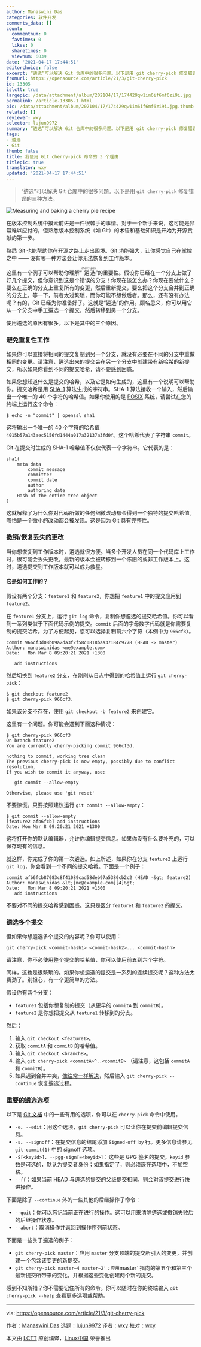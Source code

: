 ```yaml
---
author: Manaswini Das
categories: 软件开发
comments_data: []
count:
  commentnum: 0
  favtimes: 0
  likes: 0
  sharetimes: 0
  viewnum: 6039
date: '2021-04-17 17:44:51'
editorchoice: false
excerpt: “遴选”可以解决 Git 仓库中的很多问题。以下是用 git cherry-pick 修复错误的三种方法。
fromurl: https://opensource.com/article/21/3/git-cherry-pick
id: 13305
islctt: true
largepic: /data/attachment/album/202104/17/174429qw1im6if6mf6zi9i.jpg
permalink: /article-13305-1.html
pic: /data/attachment/album/202104/17/174429qw1im6if6mf6zi9i.jpg.thumb.jpg
related: []
reviewer: wxy
selector: lujun9972
summary: “遴选”可以解决 Git 仓库中的很多问题。以下是用 git cherry-pick 修复错误的三种方法。
tags:
- 遴选
- Git
thumb: false
title: 我使用 Git cherry-pick 命令的 3 个理由
titlepic: true
translator: wxy
updated: '2021-04-17 17:44:51'
---
```



> 
> “遴选”可以解决 Git 仓库中的很多问题。以下是用 `git cherry-pick` 修复错误的三种方法。
> 
> 
> 


![](/data/attachment/album/202104/17/174429qw1im6if6mf6zi9i.jpg "Measuring and baking a cherry pie recipe")


在版本控制系统中摸索前进是一件很棘手的事情。对于一个新手来说，这可能是非常难以应付的，但熟悉版本控制系统（如 Git）的术语和基础知识是开始为开源贡献的第一步。


熟悉 Git 也能帮助你在开源之路上走出困境。Git 功能强大，让你感觉自己在掌控之中 —— 没有哪一种方法会让你无法恢复到工作版本。


这里有一个例子可以帮助你理解“<ruby> 遴选 <rt>  cherry-pick </rt></ruby>”的重要性。假设你已经在一个分支上做了好几个提交，但你意识到这是个错误的分支！你现在该怎么办？你现在要做什么？要么在正确的分支上重复所有的变更，然后重新提交，要么把这个分支合并到正确的分支上。等一下，前者太过繁琐，而你可能不想做后者。那么，还有没有办法呢？有的，Git 已经为你准备好了。这就是“遴选”的作用。顾名思义，你可以用它从一个分支中手工遴选一个提交，然后转移到另一个分支。


使用遴选的原因有很多。以下是其中的三个原因。


### 避免重复性工作


如果你可以直接将相同的提交复制到另一个分支，就没有必要在不同的分支中重做相同的变更。请注意，遴选出来的提交会在另一个分支中创建带有新哈希的新提交，所以如果你看到不同的提交哈希，请不要感到困惑。


如果您想知道什么是提交的哈希，以及它是如何生成的，这里有一个说明可以帮助你。提交哈希是用 [SHA-1](https://en.wikipedia.org/wiki/SHA-1) 算法生成的字符串。SHA-1 算法接收一个输入，然后输出一个唯一的 40 个字符的哈希值。如果你使用的是 [POSIX](https://opensource.com/article/19/7/what-posix-richard-stallman-explains) 系统，请尝试在您的终端上运行这个命令：



```
$ echo -n "commit" | openssl sha1

```

这将输出一个唯一的 40 个字符的哈希值 `4015b57a143aec5156fd1444a017a32137a3fd0f`。这个哈希代表了字符串 `commit`。


Git 在提交时生成的 SHA-1 哈希值不仅仅代表一个字符串。它代表的是：



```
sha1(
    meta data
        commit message
        committer
        commit date
        author
        authoring date
    Hash of the entire tree object
)

```

这就解释了为什么你对代码所做的任何细微改动都会得到一个独特的提交哈希值。哪怕是一个微小的改动都会被发现。这是因为 Git 具有完整性。


### 撤销/恢复丢失的更改


当你想恢复到工作版本时，遴选就很方便。当多个开发人员在同一个代码库上工作时，很可能会丢失更改，最新的版本会被转移到一个陈旧的或非工作版本上。这时，遴选提交到工作版本就可以成为救星。


#### 它是如何工作的？


假设有两个分支：`feature1` 和 `feature2`，你想把 `feature1` 中的提交应用到 `feature2`。


在 `feature1` 分支上，运行 `git log` 命令，复制你想遴选的提交哈希值。你可以看到一系列类似于下面代码示例的提交。`commit` 后面的字母数字代码就是你需要复制的提交哈希。为了方便起见，您可以选择复制前六个字符（本例中为 `966cf3`）。



```
commit 966cf3d08b09a2da3f2f58c0818baa37184c9778 (HEAD -> master)
Author: manaswinidas <me@example.com>
Date:   Mon Mar 8 09:20:21 2021 +1300

   add instructions

```

然后切换到 `feature2` 分支，在刚刚从日志中得到的哈希值上运行 `git cherry-pick`：



```
$ git checkout feature2
$ git cherry-pick 966cf3.

```

如果该分支不存在，使用 `git checkout -b feature2` 来创建它。


这里有一个问题。你可能会遇到下面这种情况：



```
$ git cherry-pick 966cf3
On branch feature2
You are currently cherry-picking commit 966cf3d.

nothing to commit, working tree clean
The previous cherry-pick is now empty, possibly due to conflict resolution.
If you wish to commit it anyway, use:

   git commit --allow-empty

Otherwise, please use 'git reset'

```

不要惊慌。只要按照建议运行 `git commit --allow-empty`：



```
$ git commit --allow-empty
[feature2 afb6fcb] add instructions
Date: Mon Mar 8 09:20:21 2021 +1300

```

这将打开你的默认编辑器，允许你编辑提交信息。如果你没有什么要补充的，可以保存现有的信息。


就这样，你完成了你的第一次遴选。如上所述，如果你在分支 `feature2` 上运行 `git log`，你会看到一个不同的提交哈希。下面是一个例子：



```
commit afb6fcb87083c8f41089cad58deb97a5380cb2c2 (HEAD -&gt; feature2)
Author: manaswinidas &lt;[me@example.com][4]&gt;
Date:   Mon Mar 8 09:20:21 2021 +1300
   add instructions

```

不要对不同的提交哈希感到困惑。这只是区分 `feature1` 和 `feature2` 的提交。


### 遴选多个提交


但如果你想遴选多个提交的内容呢？你可以使用：



```
git cherry-pick <commit-hash1> <commit-hash2>... <commit-hashn>

```

请注意，你不必使用整个提交的哈希值，你可以使用前五到六个字符。


同样，这也是很繁琐的。如果你想遴选的提交是一系列的连续提交呢？这种方法太费劲了。别担心，有一个更简单的方法。


假设你有两个分支：


* `feature1` 包括你想复制的提交（从更早的 `commitA` 到 `commitB`）。
* `feature2` 是你想把提交从 `feature1` 转移到的分支。


然后：


1. 输入 `git checkout <feature1>`。
2. 获取 `commitA` 和 `commitB` 的哈希值。
3. 输入 `git checkout <branchB>`。
4. 输入 `git cherry-pick <commitA>^..<commitB>` （请注意，这包括 `commitA` 和 `commitB`）。
5. 如果遇到合并冲突，[像往常一样解决](https://opensource.com/article/20/4/git-merge-conflict)，然后输入 `git cherry-pick --continue` 恢复遴选过程。


### 重要的遴选选项


以下是 [Git 文档](https://git-scm.com/docs/git-cherry-pick) 中的一些有用的选项，你可以在 `cherry-pick` 命令中使用。


* `-e`、`--edit`：用这个选项，`git cherry-pick` 可以让你在提交前编辑提交信息。
* `-s`、`--signoff`：在提交信息的结尾添加 `Signed-off by` 行。更多信息请参见 `git-commit(1)` 中的 signoff 选项。
* `-S[<keyid>]`、`--pgg-sign[=<keyid>]`：这些是 GPG 签名的提交。`keyid` 参数是可选的，默认为提交者身份；如果指定了，则必须嵌在选项中，不加空格。
* `--ff`：如果当前 HEAD 与遴选的提交的父级提交相同，则会对该提交进行快进操作。


下面是除了 `--continue` 外的一些其他的后继操作子命令：


* `--quit`：你可以忘记当前正在进行的操作。这可以用来清除遴选或撤销失败后的后继操作状态。
* `--abort`：取消操作并返回到操作序列前状态。


下面是一些关于遴选的例子：


* `git cherry-pick master`：应用 `master` 分支顶端的提交所引入的变更，并创建一个包含该变更的新提交。
* `git cherry-pick master~4 master~2'：应用`master` 指向的第五个和第三个最新提交所带来的变化，并根据这些变化创建两个新的提交。


感到不知所措？你不需要记住所有的命令。你可以随时在你的终端输入 `git cherry-pick --help` 查看更多选项或帮助。




---


via: <https://opensource.com/article/21/3/git-cherry-pick>


作者：[Manaswini Das](https://opensource.com/users/manaswinidas) 选题：[lujun9972](https://github.com/lujun9972) 译者：[wxy](https://github.com/wxy) 校对：[wxy](https://github.com/wxy)


本文由 [LCTT](https://github.com/LCTT/TranslateProject) 原创编译，[Linux中国](https://linux.cn/) 荣誉推出